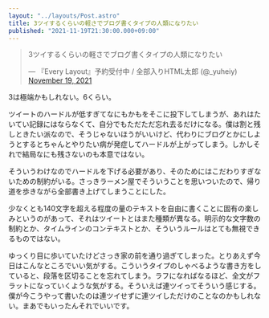 ```yaml
---
layout: "../layouts/Post.astro"
title: 3ツイするくらいの軽さでブログ書くタイプの人類になりたい
published: "2021-11-19T21:30:00.000+09:00"
---
```


<blockquote class="twitter-tweet"><p lang="ja" dir="ltr">3ツイするくらいの軽さでブログ書くタイプの人類になりたい</p>&mdash; 『Every Layout』予約受付中 / 全部入りHTML太郎 (@_yuheiy) <a href="https://twitter.com/_yuheiy/status/1461659317094924289?ref_src=twsrc%5Etfw">November 19, 2021</a></blockquote> <script async src="https://platform.twitter.com/widgets.js" charset="utf-8"></script>

3は極端かもしれない。6くらい。

ツイートのハードルが低すぎてなにもかもをそこに投下してしまうが、あれはたいてい記録にはならなくて、自分でもただただ忘れ去るだけになる。僕は割と残しときたい派なので、そうじゃないほうがいいけど、代わりにブログとかにしようとするとちゃんとやりたい病が発症してハードルが上がってしまう。しかしそれで結局なにも残さないのも本意ではない。

そういうわけなのでハードルを下げる必要があり、そのためにはこだわりすぎないための制約がいる。さっきラーメン屋でそういうことを思いついたので、帰り道を歩きながら全部書き上げてしまうことにした。

少なくとも140文字を超える程度の量のテキストを自由に書くことに固有の楽しみというのがあって、それはツイートとはまた種類が異なる。明示的な文字数の制約とか、タイムラインのコンテキストとか、そういうルールはとても無視できるものではない。

ゆっくり目に歩いていたけどさっき家の前を通り過ぎてしまった。とりあえず今日はこんなところでいい気がする。こういうタイプのしゃべるような書き方をしていると、段落を区切ることを忘れてしまう。ラフになればなるほど、全文がフラットになっていくような気がする。そういえば連ツイってそういう感じする。僕が今こうやって書いたのは連ツイせずに連ツイしただけのことなのかもしれない。まあでもいったんそれでいいです。

